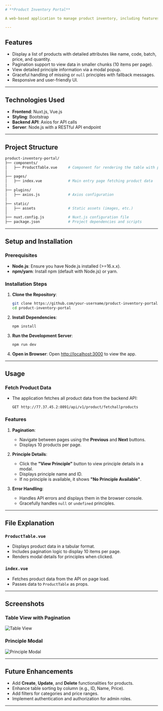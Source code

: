```yaml
---
# **Product Inventory Portal**

A web-based application to manage product inventory, including features like pagination, product details display, and modal-based principle details. Built using **Nuxt.js** and **Vue.js** with data fetched via REST APIs.

---
```


## **Features**
- Display a list of products with detailed attributes like name, code, batch, price, and quantity.
- Pagination support to view data in smaller chunks (10 items per page).
- View detailed principle information via a modal popup.
- Graceful handling of missing or `null` principles with fallback messages.
- Responsive and user-friendly UI.

---

## **Technologies Used**
- **Frontend**: Nuxt.js, Vue.js
- **Styling**: Bootstrap
- **Backend API**: Axios for API calls
- **Server**: Node.js with a RESTful API endpoint

---

## **Project Structure**
```bash
product-inventory-portal/
├── components/
│   ├── ProductTable.vue     # Component for rendering the table with product details and pagination
│
├── pages/
│   ├── index.vue            # Main entry page fetching product data
│
├── plugins/
│   ├── axios.js             # Axios configuration
│
├── static/
│   ├── assets               # Static assets (images, etc.)
│
├── nuxt.config.js           # Nuxt.js configuration file
├── package.json             # Project dependencies and scripts
```

---

## **Setup and Installation**

### Prerequisites
- **Node.js**: Ensure you have Node.js installed (>=16.x.x).
- **npm/yarn**: Install npm (default with Node.js) or yarn.

### Installation Steps
1. **Clone the Repository**:
   ```bash
   git clone https://github.com/your-username/product-inventory-portal.git
   cd product-inventory-portal
   ```

2. **Install Dependencies**:
   ```bash
   npm install
   ```

3. **Run the Development Server**:
   ```bash
   npm run dev
   ```

4. **Open in Browser**:
   Open [http://localhost:3000](http://localhost:3000) to view the app.

---

## **Usage**

### **Fetch Product Data**
- The application fetches all product data from the backend API:
  ```
  GET http://77.37.45.2:8091/api/v1/product/fetchallproducts
  ```

### **Features**
1. **Pagination**:
   - Navigate between pages using the **Previous** and **Next** buttons.
   - Displays 10 products per page.

2. **Principle Details**:
   - Click the **"View Principle"** button to view principle details in a modal.
   - Displays principle name and ID.
   - If no principle is available, it shows **"No Principle Available"**.

3. **Error Handling**:
   - Handles API errors and displays them in the browser console.
   - Gracefully handles `null` or `undefined` principles.

---

## **File Explanation**

### `ProductTable.vue`
- Displays product data in a tabular format.
- Includes pagination logic to display 10 items per page.
- Renders modal details for principles when clicked.

### `index.vue`
- Fetches product data from the API on page load.
- Passes data to `ProductTable` as props.

---

## **Screenshots**

### **Table View with Pagination**
![Table View](https://via.placeholder.com/800x400.png?text=Table+View)

### **Principle Modal**
![Principle Modal](https://via.placeholder.com/800x400.png?text=Principle+Modal)

---

## **Future Enhancements**
- Add **Create**, **Update**, and **Delete** functionalities for products.
- Enhance table sorting by column (e.g., ID, Name, Price).
- Add filters for categories and price ranges.
- Implement authentication and authorization for admin roles.

---

